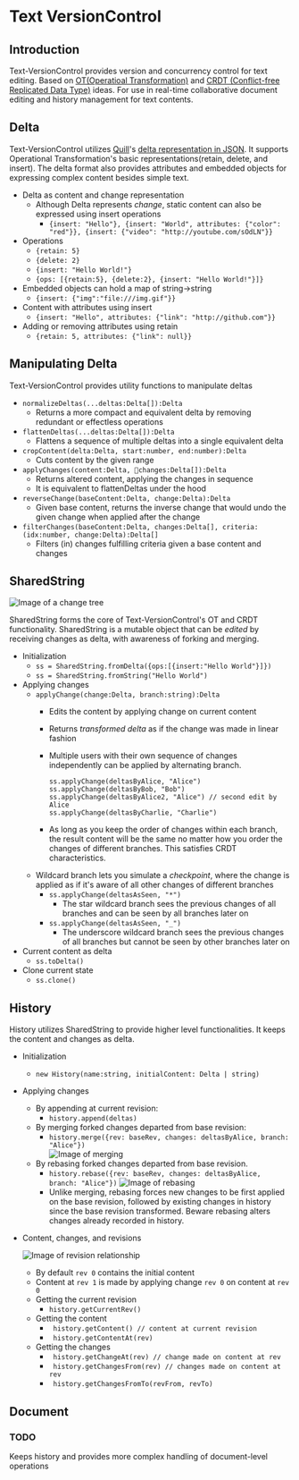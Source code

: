 # Text VersionControl
## Introduction

Text-VersionControl provides version and concurrency control for text editing. Based on [OT(Operatioal Transformation)](https://en.wikipedia.org/wiki/Operational_transformation) and [CRDT (Conflict-free Replicated Data Type)](https://en.wikipedia.org/wiki/Conflict-free_replicated_data_type) ideas. For use in real-time collaborative document editing and history management for text contents.

## Delta

Text-VersionControl utilizes [Quill](https://quilljs.com)'s [delta representation in JSON](https://quilljs.com/docs/delta/). It supports Operational Transformation's basic representations(retain, delete, and insert). The delta format also provides attributes and embedded objects for expressing complex content besides simple text.


* Delta as content and change representation
	* Although Delta represents *change*, static content can also be expressed using insert operations
		* ```{insert: "Hello"}, {insert: "World", attributes: {"color": "red"}}, {insert: {"video": "http://youtube.com/sOdLN"}}```
* Operations
	* ```{retain: 5}```
	* ```{delete: 2}```
	* ```{insert: "Hello World!"}```
	* ```{ops: [{retain:5}, {delete:2}, {insert: "Hello World!"}]}```
* Embedded objects can hold a map of string->string
	* ```{insert: {"img":"file:///img.gif"}}```
* Content with attributes using insert
  	* ```{insert: "Hello", attributes: {"link": "http://github.com"}}```
* Adding or removing attributes using retain
	* ```{retain: 5, attributes: {"link": null}}```

## Manipulating Delta

Text-VersionControl provides utility functions to manipulate deltas

* ```normalizeDeltas(...deltas:Delta[]):Delta```
	* Returns a more compact and equivalent delta by removing redundant or effectless operations
* ```flattenDeltas(...deltas:Delta[]):Delta```
	* Flattens a sequence of multiple deltas into a single equivalent delta
* ```cropContent(delta:Delta, start:number, end:number):Delta```
	* Cuts content by the given range
* ```applyChanges(content:Delta, changes:Delta[]):Delta```
	* Returns altered content, applying the changes in sequence
	* It is equivalent to flattenDeltas under the hood
* ```reverseChange(baseContent:Delta, change:Delta):Delta```
	* Given base content, returns the inverse change that would undo the given change when applied after the change
* ```filterChanges(baseContent:Delta, changes:Delta[], criteria:(idx:number, change:Delta):Delta[]```
	* Filters (in) changes fulfilling criteria given a base content and changes


## SharedString

![Image of a change tree](./doc/introduction.jpg)

SharedString forms the core of Text-VersionControl's OT and CRDT functionality. SharedString is a mutable object that can be *edited* by receiving changes as delta, with awareness of forking and merging.

* Initialization
	* ```ss = SharedString.fromDelta({ops:[{insert:"Hello World"}]})```
	* ```ss = SharedString.fromString("Hello World")```
* Applying changes
	* ```applyChange(change:Delta, branch:string):Delta```
		* Edits the content by applying change on current content
		* Returns *transformed delta* as if the change was made in linear fashion
		* Multiple users with their own sequence of changes independently can be applied by alternating branch. 

  			```
  			ss.applyChange(deltasByAlice, "Alice")
  			ss.applyChange(deltasByBob, "Bob")
  			ss.applyChange(deltasByAlice2, "Alice") // second edit by Alice
  			ss.applyChange(deltasByCharlie, "Charlie")
  			```
  		* As long as you keep the order of changes within each branch, the result content will be the same no matter how you order the changes of different branches. This satisfies CRDT characteristics.
  * Wildcard branch lets you simulate a *checkpoint*, where the change is applied as if it's aware of all other changes of different branches
	  * ```ss.applyChange(deltasAsSeen, "*")```
		  * The star wildcard branch sees the previous changes of all branches and can be seen by all branches later on
 	  * ```ss.applyChange(deltasAsSeen, "_")```
	 	  * The underscore wildcard branch sees the previous changes of all branches but cannot be seen by other branches later on
* Current content as delta
	* ```ss.toDelta()```
* Clone current state
	* ```ss.clone()```


## History
History utilizes SharedString to provide higher level functionalities. It keeps the content and changes as delta. 

* Initialization
	* ```new History(name:string, initialContent: Delta | string)```
* Applying changes
	* By appending at current revision:
		* ```history.append(deltas)```
	* By merging forked changes departed from base revision:
		* ```history.merge({rev: baseRev, changes: deltasByAlice, branch: "Alice"})```   
		![Image of merging](./doc/merge.jpg)
	* By rebasing forked changes departed from base revision. 
		* ```history.rebase({rev: baseRev, changes: deltasByAlice, branch: "Alice"})```
		![Image of rebasing](./doc/rebase.jpg)
		* Unlike merging, rebasing forces new changes to be first applied on the base revision, followed by existing changes in history since the base revision transformed. Beware rebasing alters changes already recorded in history.
* Content, changes, and revisions
	
	![Image of revision relationship](./doc/change.jpg)
	* By default ```rev 0``` contains the initial content
	* Content at ```rev 1``` is made by applying change ```rev 0``` on content at ```rev 0``` 
	* Getting the current revision
		* ```history.getCurrentRev()```
	* Getting the content	
		* ``` history.getContent() // content at current revision```
		* ``` history.getContentAt(rev)```
	* Getting the changes
		* ``` history.getChangeAt(rev) // change made on content at rev```
		* ``` history.getChangesFrom(rev) // changes made on content at rev```
		* ``` history.getChangesFromTo(revFrom, revTo)```

## Document
### TODO
Keeps history and provides more complex handling of document-level operations
